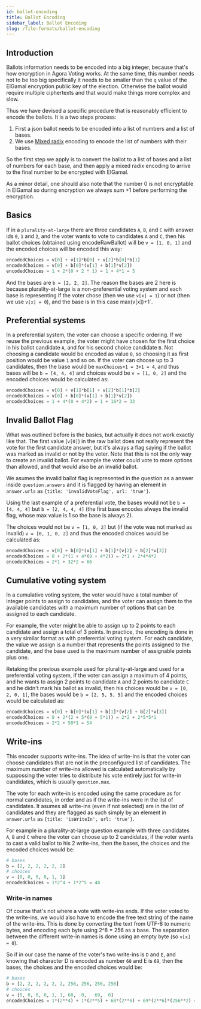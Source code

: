 ```yaml
---
id: ballot-encoding
title: Ballot Encoding
sidebar_label: Ballot Encoding
slug: /file-formats/ballot-encoding
---
```


## Introduction

Ballots information needs to be encoded into a big integer, because that's how
encryption in Agora Voting works. At the same time, this number needs not to be
too big specifically it needs to be smaller than the `q` value of the ElGamal
encryption public key of the election. Otherwise the ballot would require 
multiple ciphertexts and that would make things more complex and slow.

Thus we have devised a specific procedure that is reasonably efficient to encode
the ballots. It is a two steps process:
1. First a json ballot needs to be encoded into a list of numbers and a list of
 bases.
2. We use [Mixed radix] encoding to encode the list of numbers with their bases. 

So the first step we apply is to convert the ballot to a list of bases and a 
list of numbers for each base, and then apply a mixed radix encoding to arrive 
to the final number to be encrypted with ElGamal. 

As a minor detail, one should also note that the number 0 is not encryptable in
ElGamal so during encryption we always sum +1 before performing the encryption.

## Basics

If in a `plurality-at-large` there are three candidates `A`, `B`,
and `C` with answer ids `0`, `1` and `2`, and the voter wants to
vote to candidates `A` and `C`, then his ballot choices (obtained
using encodeRawBallot) will be  `v = [1, 0, 1]` and the encoded
choices will be encoded this way:

```python
encodedChoices = v[0] + v[1]*b[0] + v[2]*b[0]*b[1]
encodedChoices = v[0] + b[0]*(v[1] + b[1]*v[2])
encodedChoices = 1 + 2*(0 + 2 * 1) = 1 + 4*1 = 5
```

And the bases are `b = [2, 2, 2]`. The reason the bases are 2 here
is because plurality-at-large is a non-preferential voting system
and each base is representing if the voter chose (then we use
`v[x] = 1`) or not (then we use `v[x] = 0`), and the base is in
this case max(v[x])+1`.

## Preferential systems

In a preferential system, the voter can choose a specific ordering.
If we reuse the previous example, the voter might have chosen for
the first choice in his ballot candidate `A`, and for his second
choice candidate `B`. Not choosing a candidate would be encoded as
value `0`, so choosing it as first position would be value `1` and
so on. If the voter can choose up to 3 candidates, then the base
would be `maxChoices+1 = 3+1 = 4`, and thus bases will be
`b = [4, 4, 4]` and choices would be `v = [1, 0, 2]` and the
encoded choices would be calculated as:

```python
encodedChoices = v[0] + v[1]*b[1] + v[2]*b[1]*b[2]
encodedChoices = v[0] + b[0]*(v[1] + b[1]*v[2])
encodedChoices = 1 + 4*(0 + 4*2) = 1 + 16*2 = 33
```

## Invalid Ballot Flag

What was outlined before is the basics, but actually it does not
work exactly like that. The first value (`v[0]`) in the raw ballot
does not really represent the vote for the first candidate answer,
but it's always a flag saying if the ballot was marked as invalid
or not by the voter. Note that this is not the only way to create
an invalid ballot. For example the voter could vote to more options
than allowed, and that would also be an invalid ballot.

We asumes the invalid ballot flag is represented in the question
as a answer inside `question.answers` and it is flagged  by having
an element in `answer.urls` as
`{title: 'invalidVoteFlag', url: 'true'}`.

Using the last example of a preferential vote, the bases would not
be `b = [4, 4, 4]` but `b = [2, 4, 4, 4]` (the first base encodes
always the invalid flag, whose max value is 1 so the base is always
2).

The choices would not be `v = [1, 0, 2]` but (if the vote was
not marked as invalid) `v = [0, 1, 0, 2]` and thus the encoded
choices would be calculated as:

```python
encodedChoices = v[0] + b[0]*(v[1] + b[1]*(v[2] + b[2]*v[3])
encodedChoices = 0 + 2*(1 + 4*(0 + 4*2)) = 2*1 + 2*4*4*2
encodedChoices = 2*1 + 32*2 = 66
```

## Cumulative voting system

In a cumulative voting system, the voter would have a total number
of integer points to assign to candidates, and the voter can assign
them to the available candidates with a maximum number of options
that can be assigned to each candidate.

For example, the voter might be able to assign up to 2 points to
each candidate and assign a total of 3 points. In practice, the
encoding is done in a very similar format as with preferential
voting system. For each candidate, the value we assign is a number
that represents the points assigned to the candidate, and the base
used is the maximum number of assignable points plus one.

Retaking the previous example used for plurality-at-large and used
for a preferential voting system, if the voter can assign a
maximum of 4 points, and he wants to assign 2 points to candidate
`A` and 2 points to candidate `C` and he didn't mark his ballot
as invalid, then his choices would be `v = [0, 2, 0, 1]`, the bases
would be `b = [2, 5, 5, 5]` and the encoded choices would be
calculated as:

```python
encodedChoices = v[0] + b[0]*(v[1] + b[1]*(v[2] + b[2]*v[3])
encodedChoices = 0 + 2*(2 + 5*(0 + 5*1)) = 2*2 + 2*5*5*1
encodedChoices = 2*2 + 50*1 = 54
```

## Write-ins

This encoder supports write-ins. The idea of write-ins is that the
voter can choose candidates that are not in the preconfigured list
of candidates. The maximum number of write-ins allowed is
calculated automatically by suppossing the voter tries to
distribute his vote entirely just for write-in candidates, which
is usually `question.max`.

The vote for each write-in is encoded using the same procedure as
for normal candidates, in order and as if the write-ins were in
the list of candidates. It asumes all write-ins (even if not
selected) are in the list of candidates and they are flagged as
such simply by an element in `answer.urls` as
`{title: 'isWriteIn', url: 'true'}`.

For example in a plurality-at-large question example with three
candidates `A`, `B` and `C` where the voter can choose up to 2
candidates, if the voter wants to cast a valid ballot to his 2
write-ins, then the bases, the choices and the encoded choices
would be:

```python
# bases
b = [2, 2, 2, 2, 2, 2]
# choices
v = [0, 0, 0, 0, 1, 1]
encodedChoices = 1*2^4 + 1*2^5 = 48
```

### Write-in names

Of course that's not where a vote with write-ins ends. If the voter
voted to the write-ins, we would also have to encode the free text
string of the name of the write-ins. This is done by converting the
text from UTF-8 to numeric bytes, and encoding each byte using
2^8 = 256 as a base. The separation between the different write-in
names is done using an empty byte (so `v[x] = 0`).

So if in our case the name of the voter's two write-ins is `D` and
`E`, and knowing that character D is encoded as number `68` and E
is `69`, then the bases, the choices and the encoded choices
would be:

```python
# bases
b = [2, 2, 2, 2, 2, 2, 256, 256, 256, 256]
# choices
v = [0, 0, 0, 0, 1, 1, 68,  0,   69,  0]
encodedChoices = 1*(2**4) + 1*(2**5) + 68*(2**6) + 69*(2**6)*(256**2) = 289411376
```

[Mixed radix]: https://en.wikipedia.org/wiki/Mixed_radix